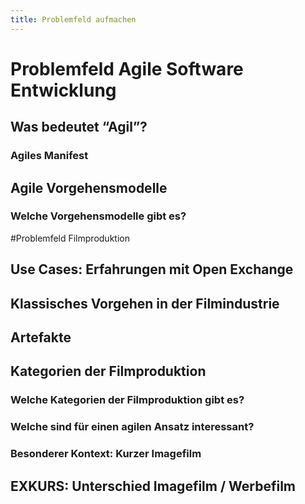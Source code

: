 ```yaml
---
title: Problemfeld aufmachen
---
```


# Problemfeld Agile Software Entwicklung

## Was bedeutet “Agil”?

### Agiles Manifest

## Agile Vorgehensmodelle

### Welche Vorgehensmodelle gibt es?

#Problemfeld Filmproduktion

## Use Cases: Erfahrungen mit Open Exchange

## Klassisches Vorgehen in der Filmindustrie

## Artefakte

## Kategorien der Filmproduktion

### Welche Kategorien der Filmproduktion gibt es?

### Welche sind für einen agilen Ansatz interessant?

### Besonderer Kontext: Kurzer Imagefilm

## EXKURS: Unterschied Imagefilm / Werbefilm
